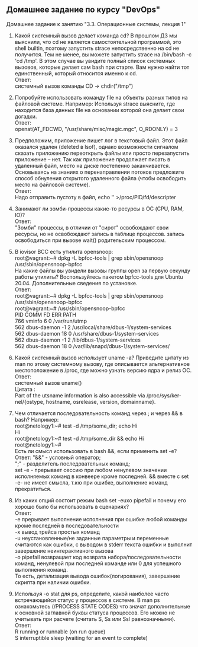 ## Домашнее задание по курсу "DevOps"
Домашнее задание к занятию "3.3. Операционные системы, лекция 1"


1. Какой системный вызов делает команда cd? В прошлом ДЗ мы выяснили, что cd не является самостоятельной программой, это shell builtin, поэтому запустить strace непосредственно на cd не получится. Тем не менее, вы можете запустить strace на /bin/bash -c 'cd /tmp'. В этом случае вы увидите полный список системных вызовов, которые делает сам bash при старте. Вам нужно найти тот единственный, который относится именно к cd.  
Ответ:  
системный вызов команды CD -> chdir("/tmp")
2. Попробуйте использовать команду file на объекты разных типов на файловой системе. Например:
Используя strace выясните, где находится база данных file на основании которой она делает свои догадки.  
Ответ:  
openat(AT_FDCWD, "/usr/share/misc/magic.mgc", O_RDONLY) = 3
3. Предположим, приложение пишет лог в текстовый файл. Этот файл оказался удален (deleted в lsof), однако возможности сигналом сказать приложению переоткрыть файлы или просто перезапустить приложение – нет. Так как приложение продолжает писать в удаленный файл, место на диске постепенно заканчивается. Основываясь на знаниях о перенаправлении потоков предложите способ обнуления открытого удаленного файла (чтобы освободить место на файловой системе).  
Ответ:  
Надо отправить пустоту в файл, echo '' >/proc/PID/fd/descripter
4. Занимают ли зомби-процессы какие-то ресурсы в ОС (CPU, RAM, IO)?  
Ответ:  
"Зомби" процессы, в отличии от "сирот" освобождают свои ресурсы, но не освобождают запись в таблице процессов. 
запись освободиться при вызове wait() родительским процессом. 
5. В iovisor BCC есть утилита opensnoop:  
root@vagrant:~# dpkg -L bpfcc-tools | grep sbin/opensnoop  
/usr/sbin/opensnoop-bpfcc  
На какие файлы вы увидели вызовы группы open за первую секунду работы утилиты? Воспользуйтесь пакетом bpfcc-tools для Ubuntu 20.04. Дополнительные сведения по установке.  
Ответ:  
root@vagrant:~# dpkg -L bpfcc-tools | grep sbin/opensnoop  
/usr/sbin/opensnoop-bpfcc  
root@vagrant:~# /usr/sbin/opensnoop-bpfcc  
PID    COMM               FD ERR PATH  
766    vminfo              6   0 /var/run/utmp  
562    dbus-daemon        -1   2 /usr/local/share/dbus-1/system-services  
562    dbus-daemon        18   0 /usr/share/dbus-1/system-services  
562    dbus-daemon        -1   2 /lib/dbus-1/system-services  
562    dbus-daemon        18   0 /var/lib/snapd/dbus-1/system-services/  

6. Какой системный вызов использует uname -a? Приведите цитату из man по этому системному вызову, где описывается альтернативное местоположение в /proc, где можно узнать версию ядра и релиз ОС.  
Ответ:  
системный вызов uname()  
Цитата :  
     Part of the utsname information is also accessible  via  /proc/sys/ker‐
       nel/{ostype, hostname, osrelease, version, domainname}.  
7. Чем отличается последовательность команд через ; и через && в bash? Например:  
root@netology1:~# test -d /tmp/some_dir; echo Hi  
Hi  
root@netology1:~# test -d /tmp/some_dir && echo Hi  
root@netology1:~#  
Есть ли смысл использовать в bash &&, если применить set -e?  
Ответ:
"&&" - условный оператор;   
";"  - разделитель последовательных команд;  
set -e - прерывает сессию при любом ненулевом значении исполняемых команд в конвеере кроме последней.
&&  вместе с set -e- не имеет смысла, т.кю при ошибке, выполнение команд прекратиться.  
8. Из каких опций состоит режим bash set -euxo pipefail и почему его хорошо было бы использовать в сценариях?  
Ответ:  
-e прерывает выполнение исполнения при ошибке любой команды кроме последней в последовательности   
-x вывод трейса простых команд   
-u неустановленные/не заданные параметры и переменные считаются как ошибки, с выводом в stderr текста ошибки и выполнит завершение неинтерактивного вызова  
-o pipefail возвращает код возврата набора/последовательности команд, ненулевой при последней команде или 0 для успешного выполнения команд.  
То есть, детализация вывода ошибок(логирования), завершение скрипта при наличии ошибки.
9. Используя -o stat для ps, определите, какой наиболее часто встречающийся статус у процессов в системе. В man ps ознакомьтесь (/PROCESS STATE CODES) что значат дополнительные к основной заглавной буквы статуса процессов. Его можно не учитывать при расчете (считать S, Ss или Ssl равнозначными).  
Ответ:  
               R    running or runnable (on run queue)  
               S    interruptible sleep (waiting for an event to complete)  



 



